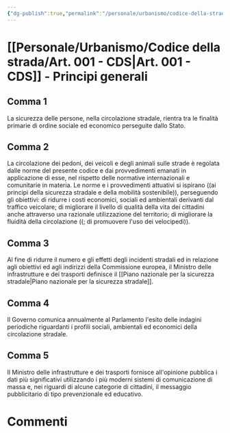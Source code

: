 ```yaml
---
{"dg-publish":true,"permalink":"/personale/urbanismo/codice-della-strada/art-001-cds/"}
---
```


# [[Personale/Urbanismo/Codice della strada/Art. 001 - CDS\|Art. 001 - CDS]] - Principi generali

## Comma 1

La sicurezza delle persone, nella circolazione stradale, rientra tra le finalità primarie di ordine sociale ed economico perseguite dallo Stato.

## Comma 2

La circolazione dei pedoni, dei veicoli e degli animali sulle strade è regolata dalle norme del presente codice e dai provvedimenti emanati in applicazione di esse, nel rispetto delle normative internazionali e comunitarie in materia. Le norme e i provvedimenti attuativi si ispirano ((ai principi della sicurezza stradale e della mobilità sostenibile)), perseguendo gli obiettivi: di ridurre i costi economici, sociali ed ambientali derivanti dal traffico veicolare; di migliorare il livello di qualità della vita dei cittadini anche attraverso una razionale utilizzazione del territorio; di migliorare la fluidità della circolazione ((; di promuovere l'uso dei velocipedi)).

## Comma 3

Al fine di ridurre il numero e gli effetti degli incidenti stradali ed in relazione agli obiettivi ed agli indirizzi della Commissione europea, il Ministro delle infrastrutture e dei trasporti definisce il [[Piano nazionale per la sicurezza stradale\|Piano nazionale per la sicurezza stradale]].

## Comma 4

Il Governo comunica annualmente al Parlamento l'esito delle indagini periodiche riguardanti i profili sociali, ambientali ed economici della circolazione stradale.

## Comma 5

Il Ministro delle infrastrutture e dei trasporti fornisce all'opinione pubblica i dati più significativi utilizzando i più moderni sistemi di comunicazione di massa e, nei riguardi di alcune categorie di cittadini, il messaggio pubblicitario di tipo prevenzionale ed educativo.

# Commenti

